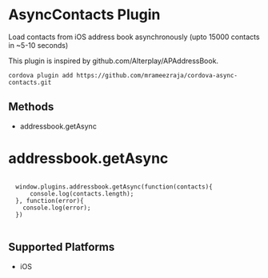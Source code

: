 
AsyncContacts Plugin
====================

Load contacts from iOS address book asynchronously (upto 15000 contacts in ~5-10 seconds)

This plugin is inspired by github.com/Alterplay/APAddressBook.

<pre><code>cordova plugin add https://github.com/mrameezraja/cordova-async-contacts.git</code></pre>


Methods
-------
- addressbook.getAsync


addressbook.getAsync
=================

<pre>
<code>
  window.plugins.addressbook.getAsync(function(contacts){
      console.log(contacts.length);
  }, function(error){
    console.log(error);
  })
</code>
</pre>

Supported Platforms
-------------------

- iOS
